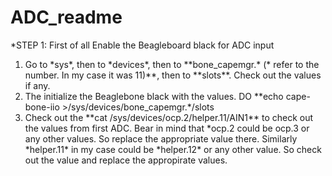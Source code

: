 # ADC_readme
*STEP 1: First of all Enable the Beagleboard black for ADC input
<ol>
  <li>Go to *sys*, then to *devices*, then to **bone_capemgr.* (* refer to the number. In my case it was 11)**, then to    **slots**. Check out the values if any. </li>
  <li>The initialize the Beaglebone black with the values. DO **echo cape-bone-iio >/sys/devices/bone_capemgr.*/slots</li>
  <li>Check out the **cat /sys/devices/ocp.2/helper.11/AIN1** to check out the values from first ADC. Bear in mind that *ocp.2 could be ocp.3 or any other values. So replace the appropriate value there. Similarly *helper.11* in my case could be *helper.12* or any other value. So check out the value and replace the appropirate values. </li>
</ol>
